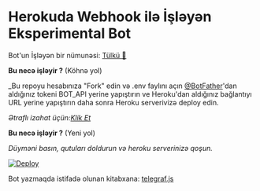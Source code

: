 # **Herokuda Webhook ilə İşləyən Eksperimental Bot**

Bot'un İşləyən bir nümunəsi: [Tülkü 🦊](https://t.me/nicklibot) 



**Bu necə işləyir ?** (Köhnə yol)

_Bu repoyu hesabınıza "Fork" edin və .env faylını açın [@BotFather](https://t.me/botfather)'dan aldığınız tokeni BOT_API yerine yapıştırın ve Heroku'dan aldığınız bağlantıyı URL yerine yapıştırın daha sonra Heroku serverivizə deploy edin.

_Ətraflı izahat üçün:[Klik Et]()_


**Bu necə işləyir ?** (Yeni yol)

_Düyməni basın, qutuları doldurun və heroku serverinizə qoşun._

[![Deploy](https://www.herokucdn.com/deploy/button.svg)](https://heroku.com/deploy)


Bot yazmaqda istifadə olunan kitabxana: [telegraf.js](https://telegraf.js.org)

